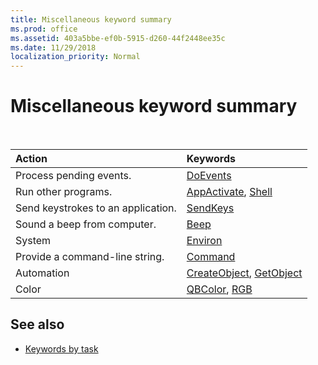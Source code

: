 ```yaml
---
title: Miscellaneous keyword summary
ms.prod: office
ms.assetid: 403a5bbe-ef0b-5915-d260-44f2448ee35c
ms.date: 11/29/2018
localization_priority: Normal
---
```



# Miscellaneous keyword summary

<br/>

|Action|Keywords|
|:-----|:-----|
|Process pending events.|[DoEvents](doevents-function.md)|
|Run other programs.|[AppActivate](appactivate-statement.md), [Shell](shell-function.md)|
|Send keystrokes to an application.|[SendKeys](sendkeys-statement.md)|
|Sound a beep from computer.|[Beep](beep-statement.md)|
|System|[Environ](environ-function.md)|
|Provide a command-line string.|[Command](command-function.md)|
|Automation|[CreateObject](createobject-function.md), [GetObject](getobject-function.md)|
|Color|[QBColor](qbcolor-function.md), [RGB](rgb-function.md)|

## See also

- [Keywords by task](keywords-by-task.md)
